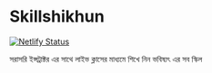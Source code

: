 # Skillshikhun

[![Netlify Status](https://api.netlify.com/api/v1/badges/02dc0a98-acb5-4acd-a6c7-93e013b7d80a/deploy-status)](https://app.netlify.com/sites/skillshikhun/deploys)

সরাসরি ইন্সট্রাক্টর এর সাথে লাইভ ক্লাসের মাধ্যমে শিখে নিন
ভবিষ্যৎ এর সব স্কিল
